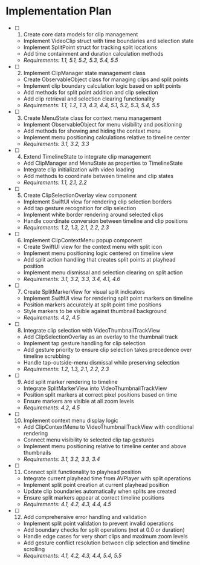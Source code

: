 # Implementation Plan

- [ ] 1. Create core data models for clip management
  - Implement VideoClip struct with time boundaries and selection state
  - Implement SplitPoint struct for tracking split locations
  - Add time containment and duration calculation methods
  - _Requirements: 1.1, 5.1, 5.2, 5.3, 5.4, 5.5_

- [ ] 2. Implement ClipManager state management class
  - Create ObservableObject class for managing clips and split points
  - Implement clip boundary calculation logic based on split points
  - Add methods for split point addition and clip selection
  - Add clip retrieval and selection clearing functionality
  - _Requirements: 1.1, 1.2, 1.3, 4.3, 4.4, 5.1, 5.2, 5.3, 5.4, 5.5_

- [ ] 3. Create MenuState class for context menu management
  - Implement ObservableObject for menu visibility and positioning
  - Add methods for showing and hiding the context menu
  - Implement menu positioning calculations relative to timeline center
  - _Requirements: 3.1, 3.2, 3.3_

- [ ] 4. Extend TimelineState to integrate clip management
  - Add ClipManager and MenuState as properties to TimelineState
  - Integrate clip initialization with video loading
  - Add methods to coordinate between timeline and clip states
  - _Requirements: 1.1, 2.1, 2.2_

- [ ] 5. Create ClipSelectionOverlay view component
  - Implement SwiftUI view for rendering clip selection borders
  - Add tap gesture recognition for clip selection
  - Implement white border rendering around selected clips
  - Handle coordinate conversion between timeline and clip positions
  - _Requirements: 1.2, 1.3, 2.1, 2.2, 2.3_

- [ ] 6. Implement ClipContextMenu popup component
  - Create SwiftUI view for the context menu with split icon
  - Implement menu positioning logic centered on timeline view
  - Add split action handling that creates split points at playhead position
  - Implement menu dismissal and selection clearing on split action
  - _Requirements: 3.1, 3.2, 3.3, 3.4, 4.1, 4.6_

- [ ] 7. Create SplitMarkerView for visual split indicators
  - Implement SwiftUI view for rendering split point markers on timeline
  - Position markers accurately at split point time positions
  - Style markers to be visible against thumbnail background
  - _Requirements: 4.2, 4.5_

- [ ] 8. Integrate clip selection with VideoThumbnailTrackView
  - Add ClipSelectionOverlay as an overlay to the thumbnail track
  - Implement tap gesture handling for clip selection
  - Add gesture priority to ensure clip selection takes precedence over timeline scrubbing
  - Handle tap-outside-menu dismissal while preserving selection
  - _Requirements: 1.2, 1.3, 2.1, 2.2, 2.3_

- [ ] 9. Add split marker rendering to timeline
  - Integrate SplitMarkerView into VideoThumbnailTrackView
  - Position split markers at correct pixel positions based on time
  - Ensure markers are visible at all zoom levels
  - _Requirements: 4.2, 4.5_

- [ ] 10. Implement context menu display logic
  - Add ClipContextMenu to VideoThumbnailTrackView with conditional rendering
  - Connect menu visibility to selected clip tap gestures
  - Implement menu positioning relative to timeline center and above thumbnails
  - _Requirements: 3.1, 3.2, 3.3, 3.4_

- [ ] 11. Connect split functionality to playhead position
  - Integrate current playhead time from AVPlayer with split operations
  - Implement split point creation at current playhead position
  - Update clip boundaries automatically when splits are created
  - Ensure split markers appear at correct timeline positions
  - _Requirements: 4.1, 4.2, 4.3, 4.4, 4.5_

- [ ] 12. Add comprehensive error handling and validation
  - Implement split point validation to prevent invalid operations
  - Add boundary checks for split operations (not at 0.0 or duration)
  - Handle edge cases for very short clips and maximum zoom levels
  - Add gesture conflict resolution between clip selection and timeline scrolling
  - _Requirements: 4.1, 4.2, 4.3, 4.4, 5.4, 5.5_